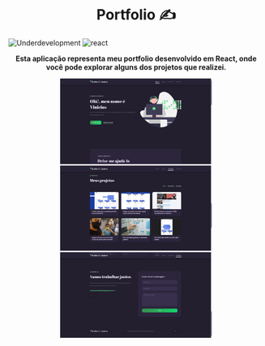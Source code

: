 <h1 align="center" style="font-weight: bold;">Portfolio ✍</h1>

![Underdevelopment](https://img.shields.io/badge/in-construction-fcd303?style=flat&logo=build&logoColor=white)
![react](https://img.shields.io/badge/React-blue?style=flat&logo=react)

<p align="center">
<b>Esta aplicação representa meu portfolio desenvolvido em React, onde você pode explorar alguns dos projetos que realizei.
</b>
</p>
<p align="center">
    <img src="./.github/assets/header.png" width="300px">
    <img src="./.github/assets/portfolio.png" width="300px">
    <img src="./.github/assets/contact.png" width="300px">
</p>